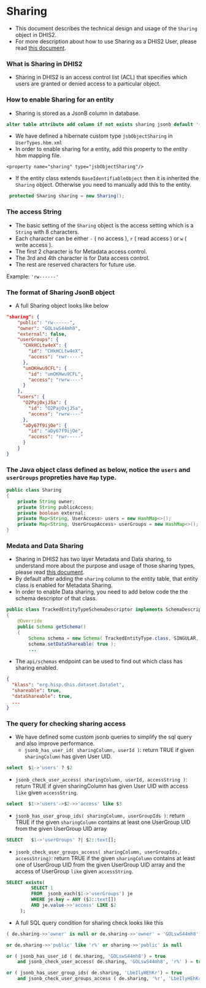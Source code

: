 # Sharing

- This document describes the  technical design and usage of the `Sharing` object in DHIS2.
- For more description about how to use Sharing as a DHIS2 User, please read [this document](https://docs.dhis2.org/en/use/user-guides/dhis-core-version-238/configuring-the-system/about-sharing-of-objects.html).

### What is Sharing in DHIS2
- Sharing in DHIS2 is an access control list (ACL) that specifies which users are granted or denied access to a particular object.

### How to enable Sharing for an entity
- Sharing is stored as a JsonB column in database.

```sql
alter table attribute add column if not exists sharing jsonb default '{}'::jsonb;
```

- We have defined a hibernate custom type `jsbObjectSharing` in `UserTypes.hbm.xml`
- In order to enable sharing for a entity, add this property to the entity hbm mapping file.

```
<property name="sharing" type="jsbObjectSharing"/>
```
- If the entity class extends `BaseIdentifiableObject` then it is inherited the `Sharing` object. Otherwise you need to manually add this to the entity.

```java
 protected Sharing sharing = new Sharing();
```

### The access String
- The basic setting of the `Sharing` object is the access setting which is a `String` with 8 characters.
- Each character can be either `-` ( no access ), `r` ( read access ) or `w` ( write access ).
- The first 2 character is for Metadata access control.
- The 3rd and 4th character is for Data access control.
- The rest are reserved characters for future use.

Example: `'rw------'`
  

### The format of Sharing JsonB object
- A full Sharing object looks like below

```json
"sharing": {
	"public": "rw------",
    "owner": "GOLswS44mh8",
	"external": false,
	"userGroups": {
	  "CHkHCLtw4eX": {
	    "id": "CHkHCLtw4eX",
	    "access": "rwr-----"
	  },
	  "umOKHwu9CFL": {
	    "id": "umOKHwu9CFL",
	    "access": "rwrw----"
	  }
	},
	"users": {
	  "O2PajOxjJSa": {
	    "id": "O2PajOxjJSa",
	    "access": "rwrw----"
	  },
	  "aDy67f9ijOe": {
	    "id": "aDy67f9ijOe",
	    "access": "rwr-----"
	  }
	}
}
```
### The Java object class defined as below, notice the `users` and `userGroups` propreties have `Map` type.

```java
public class Sharing
{
    private String owner;
    private String publicAccess;
    private boolean external;
    private Map<String, UserAccess> users = new HashMap<>();
    private Map<String, UserGroupAccess> userGroups = new HashMap<>();
}
```

### Medata and Data Sharing
- Sharing in DHIS2 has two layer Metadata and Data sharing, to understand more about the purpose and usage of those sharing types, please read [this document](https://docs.dhis2.org/en/use/user-guides/dhis-core-version-238/configuring-the-system/about-sharing-of-objects.html).
- By default after adding the `sharing` column to the entity table, that entity class is enabled for Metadata Sharing.
- In order to enable Data sharing, you need to add below code the the schema descriptor of that class.
```java
public class TrackedEntityTypeSchemaDescriptor implements SchemaDescriptor
{
    @Override
    public Schema getSchema()
    {
        Schema schema = new Schema( TrackedEntityType.class, SINGULAR, PLURAL );
        schema.setDataShareable( true );
        ...
```
- The `api/schemas` endpoint can be used to find out which class has sharing enabled.

```json
{
  "klass": "org.hisp.dhis.dataset.DataSet",
  "shareable": true,
  "dataShareable": true,
  ...
}
```
### The query for checking sharing access

- We have defined some custom jsonb queries to simplify the sql query and also improve performance.
  -  `jsonb_has_user_id( sharingColumn, userId )`: return TRUE if given `sharingColumn` has given User UID.
```sql
select  $1->'users' ? $2
```
  -  `jsonb_check_user_access( sharingColumn, userId, accessString )`: return TRUE if given sharingColumn has given User UID with access `like` given `accessString`. 
```sql
select  $1->'users'->$2->>'access' like $3
```
  -  `jsonb_has_user_group_ids( sharingColumn, userGroupIds )`: return TRUE if the given `sharingColumn` contains at least one UserGroup UID from the given UserGroup UID array
```sql
SELECT   $1->'userGroups' ?| $2::text[];
```
  -  `jsonb_check_user_groups_access( sharingColumn, userGroupIds, accessString)`: return TRUE if the given `sharingColumn` contains at least one of UserGroup UID from the given UserGroup UID array and the access of UserGroup `like` given `accessString`.
```sql
SELECT exists(
         SELECT 1
         FROM  jsonb_each($1->'userGroups') je
         WHERE je.key = ANY ($3::text[])
         AND je.value->>'access' LIKE $2
     );
```


- A full SQL query condition for sharing check looks like this

```sql
( de.sharing->>'owner' is null or de.sharing->>'owner' = 'GOLswS44mh8') 

or de.sharing->>'public' like 'r%' or sharing->>'public' is null 

or ( jsonb_has_user_id ( de.sharing, 'GOLswS44mh8') = true 
    and jsonb_check_user_access( de.sharing, 'GOLswS44mh8', 'r%' ) = true ) 

or ( jsonb_has_user_group_ids( de.sharing, 'LbeIlyHEhKr') = true 
    and jsonb_check_user_groups_access ( de.sharing, '%r', 'LbeIlyHEhKr') = true )
```


